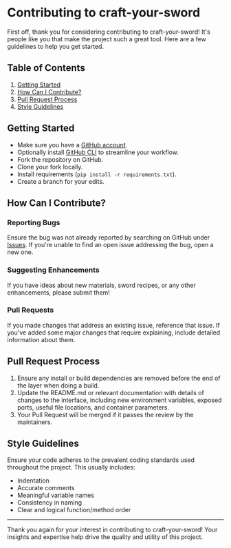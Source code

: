 # Contributing to craft-your-sword

First off, thank you for considering contributing to craft-your-sword! It's people like you that make the project such a great tool. Here are a few guidelines to help you get started.

## Table of Contents
1. [Getting Started](#getting-started)
2. [How Can I Contribute?](#how-can-i-contribute)
3. [Pull Request Process](#pull-request-process)
4. [Style Guidelines](#style-guidelines)

## Getting Started

- Make sure you have a [GitHub account](https://github.com/signup/free).
- Optionally install [GitHub CLI](https://cli.github.com/) to streamline your workflow.
- Fork the repository on GitHub.
- Clone your fork locally.
- Install requirements (`pip install -r requirements.txt`).
- Create a branch for your edits.

## How Can I Contribute?

### Reporting Bugs

Ensure the bug was not already reported by searching on GitHub under [Issues](https://github.com/tao-Isaman/craft-your-sword/issues). If you're unable to find an open issue addressing the bug, open a new one.

### Suggesting Enhancements

If you have ideas about new materials, sword recipes, or any other enhancements, please submit them!

### Pull Requests

If you made changes that address an existing issue, reference that issue. If you've added some major changes that require explaining, include detailed information about them.

## Pull Request Process

1. Ensure any install or build dependencies are removed before the end of the layer when doing a build.
2. Update the README.md or relevant documentation with details of changes to the interface, including new environment variables, exposed ports, useful file locations, and container parameters.
3. Your Pull Request will be merged if it passes the review by the maintainers.

## Style Guidelines

Ensure your code adheres to the prevalent coding standards used throughout the project. This usually includes:

- Indentation
- Accurate comments
- Meaningful variable names
- Consistency in naming
- Clear and logical function/method order

---

Thank you again for your interest in contributing to craft-your-sword! Your insights and expertise help drive the quality and utility of this project.
